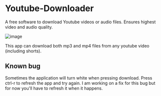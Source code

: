 # Youtube-Downloader
A free software to download Youtube videos or audio files. Ensures highest video and audio quality.

![image](https://user-images.githubusercontent.com/77636779/210569984-a03f5f22-51c3-43b2-a8cc-0616c6d7e35a.png)

This app can download both mp3 and mp4 files from any youtube video (including shorts).

## Known bug
Sometimes the application will turn white when pressing download. Press ctrl-r to refresh the app and try again.
I am working on a fix for this bug but for now you'll have to refresh it when it happens.